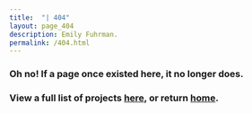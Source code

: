 ```yaml
---
title:  "| 404"
layout: page_404
description: Emily Fuhrman.
permalink: /404.html
---
```

### Oh no! If a page once existed here, it no longer does.

### View a full list of projects [here](/list), or return [home](/).